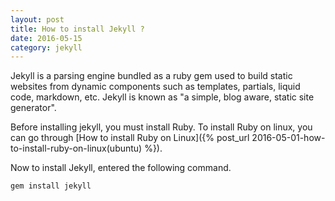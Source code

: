 ```yaml
---
layout: post
title: How to install Jekyll ?
date: 2016-05-15
category: jekyll
---
```


Jekyll is a parsing engine bundled as a ruby gem used to build static websites from dynamic components such as templates, partials, liquid code, markdown, etc. Jekyll is known as "a simple, blog aware, static site generator".

Before installing jekyll, you must install Ruby. To install Ruby on linux, you can go through [How to install Ruby on Linux]({% post_url 2016-05-01-how-to-install-ruby-on-linux(ubuntu) %}).

Now to install Jekyll, entered the following command.

``` bash
gem install jekyll
```
